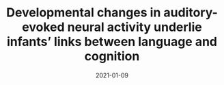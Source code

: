 ---
title: "Developmental changes in auditory-evoked neural activity underlie infants’ links between language and cognition"
collection: publications
permalink: /publication/2021_developmental-changes-in-auditory-evoked-neural-ac
date: 2021-01-09
year: 2021
venue: 'Developmental Science'
authors: 'Woodruff Carr K, Perszyk DR, Norton E, Voss JL, Poeppel D, Waxman S'
number: '180'
citation: 'Woodruff Carr K, Perszyk DR, Norton E, Voss JL, Poeppel D, Waxman S (2021). Developmental changes in auditory-evoked neural activity underlie infants’ links between language and cognition. Developmental Science.'
category: 'article'
---